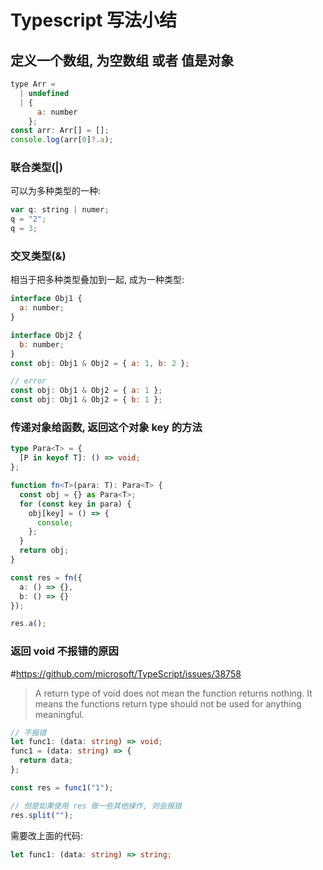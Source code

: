 # Typescript 写法小结

## 定义一个数组, 为空数组 或者 值是对象

```js
type Arr =
  | undefined
  | {
      a: number
    };
const arr: Arr[] = [];
console.log(arr[0]?.a);
```

### 联合类型(|)

可以为多种类型的一种:

```js
var q: string | numer;
q = "2";
q = 3;
```

### 交叉类型(&)

相当于把多种类型叠加到一起, 成为一种类型:

```js
interface Obj1 {
  a: number;
}

interface Obj2 {
  b: number;
}
const obj: Obj1 & Obj2 = { a: 1, b: 2 };

// error
const obj: Obj1 & Obj2 = { a: 1 };
const obj: Obj1 & Obj2 = { b: 1 };
```

### 传递对象给函数, 返回这个对象 key 的方法

```ts
type Para<T> = {
  [P in keyof T]: () => void;
};

function fn<T>(para: T): Para<T> {
  const obj = {} as Para<T>;
  for (const key in para) {
    obj[key] = () => {
      console;
    };
  }
  return obj;
}

const res = fn({
  a: () => {},
  b: () => {}
});

res.a();
```

### 返回 void 不报错的原因

#https://github.com/microsoft/TypeScript/issues/38758

> A return type of void does not mean the function returns nothing. It means the functions return type should not be used for anything meaningful.

```ts
// 不报错
let func1: (data: string) => void;
func1 = (data: string) => {
  return data;
};

const res = func1("1");
```

```ts
// 但是如果使用 res 做一些其他操作, 则会报错
res.split("");
```

需要改上面的代码:

```ts
let func1: (data: string) => string;
```

